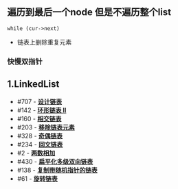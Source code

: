 ## 遍历到最后一个node 但是不遍历整个list
```
while (cur->next)
```
- 链表上删除重复元素

### 快慢双指针



## 1.LinkedList
-   #707 - ****[设计链表](https://leetcode.cn/problems/design-linked-list/)****
-   #142 - ****[环形链表 II](https://leetcode.cn/problems/linked-list-cycle-ii/)****
-   #160 - ****[相交链表](https://leetcode.cn/problems/intersection-of-two-linked-lists/)****
-   #203 - ****[移除链表元素](https://leetcode.cn/problems/remove-linked-list-elements/)****
-   #328 - ****[奇偶链表](https://leetcode.cn/problems/odd-even-linked-list/)****
-   #234 - ****[回文链表](https://leetcode.cn/problems/palindrome-linked-list/)****
-   #2 - ****[两数相加](https://leetcode.cn/problems/add-two-numbers/)****
-   #430 - ****[扁平化多级双向链表](https://leetcode.cn/problems/flatten-a-multilevel-doubly-linked-list/)****
-   #138 - ****[复制带随机指针的链表](https://leetcode.cn/problems/copy-list-with-random-pointer/)****
-   #61 - ****[旋转链表](https://leetcode.cn/problems/rotate-list/)****
